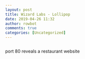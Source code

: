 ```yaml
---
layout: post
title: Wizard Labs - Lollipop
date: 2019-04-26 11:32
author: rowbot
comments: true
categories: [Uncategorized]
---
```

<!-- wp:image {"id":810,"align":"center"} -->
<div class="wp-block-image"><figure class="aligncenter"><img src="http://offsecnewbie.com/wp-content/uploads/2019/04/image-35.png" alt="" class="wp-image-810"/></figure></div>
<!-- /wp:image -->

<!-- wp:paragraph -->
<p>port 80 reveals a restaurant website</p>
<!-- /wp:paragraph -->

<!-- wp:image {"id":811,"align":"center"} -->
<div class="wp-block-image"><figure class="aligncenter"><img src="https://i2.wp.com/offsecnewbie.com/wp-content/uploads/2019/04/image-36.png?fit=680%2C293" alt="" class="wp-image-811"/></figure></div>
<!-- /wp:image -->

<!-- wp:paragraph -->
<p></p>
<!-- /wp:paragraph -->
